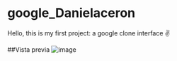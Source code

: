 # google_Danielaceron
Hello, this is my first project: a google clone interface ✌️

##Vista previa
![image](https://github.com/dnlcrnchvz/google_Danielaceron/assets/137026562/d859943d-c2de-4a1e-b286-89cb1ce4e2db)

